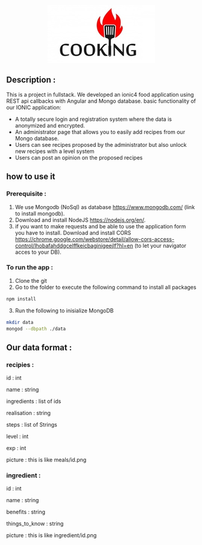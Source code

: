 <p align="center"> <img src="logo.jpg" <p>

## Description :
This is a project in fullstack. We developed an ionic4 food application using REST api callbacks with Angular and Mongo database. 
basic functionality of our IONIC application: 
- A totally secure login and registration system where the data is anonymized and encrypted.
- An administrator page that allows you to easily add recipes from our Mongo database.
- Users can see recipes proposed by the administrator but also unlock new recipes with a level system
- Users can post an opinion on the proposed recipes

## how to use it

### Prerequisite :
1. We use Mongodb (NoSql) as database https://www.mongodb.com/ (link to install mongodb).
2. Download and install NodeJS https://nodejs.org/en/.
3. if you want to make requests and be able to use the application form you have to install. Download and install CORS https://chrome.google.com/webstore/detail/allow-cors-access-control/lhobafahddgcelffkeicbaginigeejlf?hl=en (to let your navigator acces to your DB).

### To run the app :
1. Clone the git
2. Go to the folder to execute the following command to install all packages
```sh
npm install
```
3. Run the following to inisialize MongoDB
```sh
mkdir data
mongod --dbpath ./data
```

## Our data format : 
### recipies :

id : int

name : string

ingredients : list of ids

realisation : string

steps : list of Strings

level : int

exp : int

picture : this is like meals/id.png

### ingredient :

id : int

name : string

benefits : string

things_to_know : string

picture : this is like ingredient/id.png
